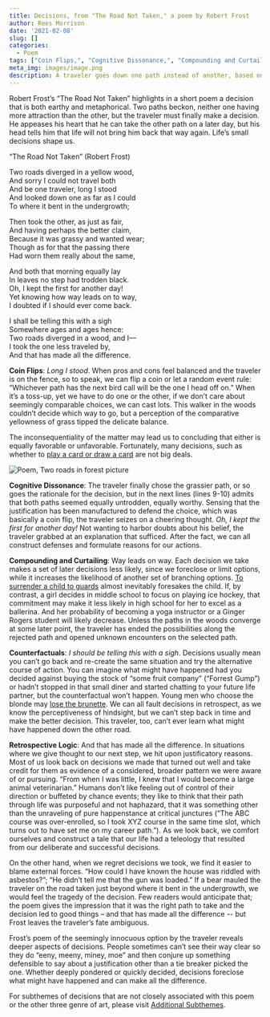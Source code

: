 ```yaml
---
title: Decisions, from "The Road Not Taken," a poem by Robert Frost
author: Rees Morrison
date: '2021-02-08'
slug: []
categories:
  - Poem
tags: ["Coin Flips,", "Cognitive Dissonance,", "Compounding and Curtailing,", "Counterfactuals,", "Retrospective Logic",]
meta_img: images/image.png
description: A traveler goes down one path instead of another, based on no significant difference, and ruminates on the consequences of the decision.
---
```


Robert Frost’s “The Road Not Taken” highlights in a short poem a decision that is both earthy and metaphorical.  Two paths beckon, neither one having more attraction than the other, but the traveler must finally make a decision.  He appeases his heart that he can take the other path on a later day, but his head tells him that life will not bring him back that way again.  Life’s small decisions shape us.

<!--more-->

“The Road Not Taken” (Robert Frost)

Two roads diverged in a yellow wood,  
And sorry I could not travel both  
And be one traveler, long I stood  
And looked down one as far as I could  
To where it bent in the undergrowth;  

Then took the other, as just as fair,  
And having perhaps the better claim,  
Because it was grassy and wanted wear;  
Though as for that the passing there  
Had worn them really about the same,  

And both that morning equally lay  
In leaves no step had trodden black.  
Oh, I kept the first for another day!  
Yet knowing how way leads on to way,  
I doubted if I should ever come back.  

I shall be telling this with a sigh  
Somewhere ages and ages hence:  
Two roads diverged in a wood, and I—  
I took the one less traveled by,  
And that has made all the difference.  


**Coin Flips**:  *Long I stood*.  When pros and cons feel balanced and the traveler is on the fence, so to speak, we can flip a coin or let a random event rule: “Whichever path has the next bird call will be the one I head off on.”  When it’s a toss-up, yet we have to do one or the other, if we don’t care about seemingly comparable choices, we can cast lots.   This walker in the woods couldn’t decide which way to go, but a perception of the comparative yellowness of grass tipped the delicate balance.

The inconsequentiality of the matter may lead us to concluding that either is equally favorable or unfavorable.  Fortunately, many decisions, such as whether to [play a card or draw a card](https://themesfromart.com/blog/2021-02-08-decisions-the-card-players-a-painting-by-paul-cezanne/decisionscardplayerscezanne/) are not big deals.

![Poem, Two roads in forest picture](/media/DecisionsTwoRoads.png)

**Cognitive Dissonance**:  The traveler finally chose the grassier path, or so goes the rationale for the decision, but in the next lines (lines 9-10) admits that both paths seemed equally untrodden, equally worthy.  Sensing that the justification has been manufactured to defend the choice, which was basically a coin flip, the traveler seizes on a cheering thought.  *Oh, I kept the first for another day!*  Not wanting to harbor doubts about his belief, the traveler grabbed at an explanation that sufficed.  After the fact, we can all construct defenses and formulate reasons for our actions.

**Compounding and Curtailing**:  Way leads on way.  Each decision we take makes a set of later decisions less likely, since we foreclose or limit options, while it increases the likelihood of another set of branching options.  [To surrender a child to guards](https://themesfromart.com/blog/2021-02-08-decisions-sophie-s-choice-with-meryl-streep/decisionssophies/) almost inevitably foresakes the child. If, by contrast, a girl decides in middle school to focus on playing ice hockey, that commitment may make it less likely in high school for her to excel as a ballerina.  And her probability of becoming a yoga instructor or a Ginger Rogers student will likely decrease.   Unless the paths in the woods converge at some later point, the traveler has ended the possibilities along the rejected path and opened unknown encounters on the selected path. 

**Counterfactuals**: *I should be telling this with a sigh*. Decisions usually mean you can’t go back and re-create the same situation and try the alternative course of action. You can imagine what might have happened had you decided against buying the stock of “some fruit company” (“Forrest Gump”) or hadn’t stopped in that small diner and started chatting to your future life partner, but the counterfactual won’t happen.  Young men who choose the blonde may [lose the brunette](https://themesfromart.com/blog/2021-02-08-decisions-from-do-you-believe-in-magic-a-song-by-the-lovin-spoonful/decisionsmagicspoonful/).  We can all fault decisions in retrospect, as we know the perceptiveness of hindsight, but we can’t step back in time and make the better decision.  This traveler, too, can’t ever learn what might have happened down the other road.

**Retrospective Logic**:   And that has made all the difference. In situations where we give thought to our next step, we hit upon justificatory reasons.  Most of us look back on decisions we made that turned out well and take credit for them as evidence of a considered, broader pattern we were aware of or pursuing.  “From when I was little, I knew that I would become a large animal veterinarian.”  Humans don’t like feeling out of control of their direction or buffeted by chance events; they like to think that their path through life was purposeful and not haphazard, that it was something other than the unraveling of pure happenstance at critical junctures (“The ABC course was over-enrolled, so I took XYZ course in the same time slot, which turns out to have set me on my career path.”).  As we look back, we comfort ourselves and construct a tale that our life had a teleology that resulted from our deliberate and successful decisions. 

On the other hand, when we regret decisions we took, we find it easier to blame external forces.  “How could I have known the house was riddled with asbestos?”; “He didn’t tell me that the gun was loaded.”  If a bear mauled the traveler on the road taken just beyond where it bent in the undergrowth, we would feel the tragedy of the decision.  Few readers would anticipate that; the poem gives the impression that it was the right path to take and the decision led to good things – and that has made all the difference -- but Frost leaves the traveler’s fate ambiguous.


Frost’s poem of the seemingly innocuous option by the traveler reveals deeper aspects of decisions.   People sometimes can’t see their way clear so they do “eeny, meeny, miney, moe” and then conjure up something defensible to say about a justification other than a tie breaker picked the one.  Whether deeply pondered or quickly decided, decisions foreclose what might have happened and can make all the difference.


For subthemes of decisions that are not closely associated with this poem or the other three genre of art, please visit [Additional Subthemes](https://themesfromart.com/blog/2021-02-10-decisions-a-wider-angle-view/decisionswiderangle/).